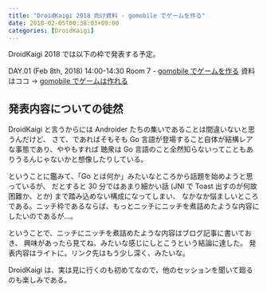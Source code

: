```yaml
---
title: "DroidKaigi 2018 向け資料 - gomobile でゲームを作る"
date: 2018-02-05T00:38:03+09:00
categories: [DroidKaigi]
---
```


DroidKaigi 2018 では以下の枠で発表する予定。

DAY.01 (Feb 8th, 2018) 14:00-14:30 Room 7 - [gomobile でゲームを作る](https://droidkaigi.jp/2018/timetable?session=17012)
資料はココ → [gomobile でゲームは作れる](http://pankona.github.io/slides/droidkaigi_2018.html)

## 発表内容についての徒然

DroidKaigi と言うからには Androider たちの集いであることは間違いないと思うんだけど、
さて、であればそもそも Go 言語が登場すること自体が結構レアな事態であり、ややもすれば
聴衆は Go 言語のこと全然知らないってこともありうるんじゃないかと想像したりしている。

ということに鑑みて、「Go とは何か」みたいなところから話題を始めようと思っているが、
だとすると 30 分ではあまり細かい話 (JNI で Toast 出すのが何故困難か、とか) まで踏み込めない構成になってしまい、
なかなか悩ましいところである。ニッチ枠であるならば、もっとニッチにニッチを煮詰めたような内容にしたいのであるが…。

ということで、ニッチにニッチを煮詰めたような内容はブログ記事に書いておき、
興味があったら見てね、みたいな感じにしとこうという結論に達した。
発表内容はライトに。リンク先はもう少し深く、みたいな。

DroidKaigi は、実は見に行くのも初めてなので、他のセッションを聞いて廻るのも楽しみである。
